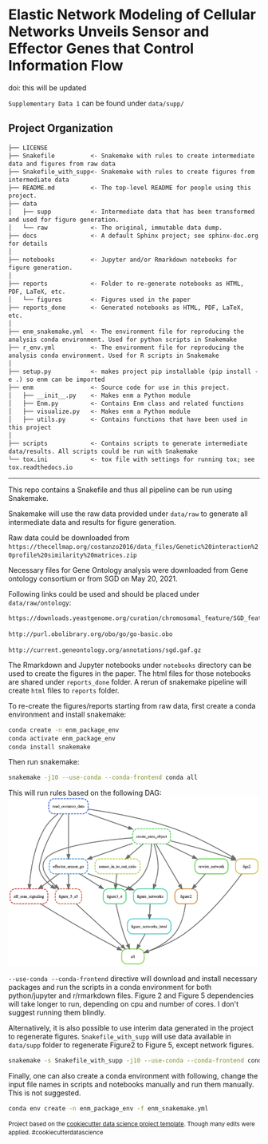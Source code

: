 Elastic Network Modeling of Cellular Networks Unveils Sensor and Effector Genes that Control Information Flow
==============================

doi: this will be updated

`Supplementary Data 1` can be found under `data/supp/`

Project Organization
------------

    ├── LICENSE
    ├── Snakefile          <- Snakemake with rules to create intermediate data and figures from raw data 
    ├── Snakefile_with_supp<- Snakemake with rules to create figures from intermediate data
    ├── README.md          <- The top-level README for people using this project.
    ├── data
    │   ├── supp           <- Intermediate data that has been transformed and used for figure generation.
    │   └── raw            <- The original, immutable data dump.
    ├── docs               <- A default Sphinx project; see sphinx-doc.org for details
    │
    ├── notebooks          <- Jupyter and/or Rmarkdown notebooks for figure generation.
    │
    ├── reports            <- Folder to re-generate notebooks as HTML, PDF, LaTeX, etc.
    │   └── figures        <- Figures used in the paper 
    ├── reports_done       <- Generated notebooks as HTML, PDF, LaTeX, etc.
    │
    ├── enm_snakemake.yml  <- The environment file for reproducing the analysis conda environment. Used for python scripts in Snakemake
    ├── r_env.yml          <- The environment file for reproducing the analysis conda environment. Used for R scripts in Snakemake
    │
    ├── setup.py           <- makes project pip installable (pip install -e .) so enm can be imported
    ├── enm                <- Source code for use in this project.
    │   ├── __init__.py    <- Makes enm a Python module
    │   ├── Enm.py         <- Contains Enm class and related functions 
    │   ├── visualize.py   <- Makes enm a Python module
    │   ├── utils.py       <- Contains functions that have been used in this project 
    │
    ├── scripts            <- Contains scripts to generate intermediate data/results. All scripts could be run with Snakemake 
    └── tox.ini            <- tox file with settings for running tox; see tox.readthedocs.io


--------

This repo contains a Snakefile and thus all pipeline can be run using Snakemake. 

Snakemake will use the raw data provided under `data/raw` to generate all intermediate data and results for figure generation.

Raw data could be downloaded from `https://thecellmap.org/costanzo2016/data_files/Genetic%20interaction%20profile%20similarity%20matrices.zip`

Necessary files for Gene Ontology analysis were downloaded from Gene ontology consortium or from SGD on May 20, 2021.

Following links could be used and should be placed under `data/raw/ontology`: 

```
https://downloads.yeastgenome.org/curation/chromosomal_feature/SGD_features.tab

http://purl.obolibrary.org/obo/go/go-basic.obo

http://current.geneontology.org/annotations/sgd.gaf.gz
```

The Rmarkdown and Jupyter notebooks under `notebooks` directory can be used to create the figures in the paper. The html files for those notebooks are shared under `reports_done` folder. A rerun of snakemake pipeline will create `html` files to `reports` folder.

To re-create the figures/reports starting from raw data, first create a conda environment and install snakemake:

```bash
conda create -n enm_package_env
conda activate enm_package_env
conda install snakemake
```

Then run snakemake:

```bash
snakemake -j10 --use-conda --conda-frontend conda all
```

This will run rules based on the following DAG:
![Snakemake DAG](dag.png)

`--use-conda --conda-frontend` directive will download and install necessary packages and run the scripts in a conda environment for both python/jupyter and r/rmarkdown files. Figure 2 and Figure 5 dependencies will take longer to run, depending on cpu and number of cores. I don't suggest running them blindly. 

Alternatively, it is also possible to use interim data generated in the project to regenerate figures. `Snakefile_with_supp` will use data available in `data/supp` folder to regenerate Figure2 to Figure 5, except network figures.

```bash
snakemake -s Snakefile_with_supp -j10 --use-conda --conda-frontend conda 
```

Finally, one can also create a conda environment with following, change the input file names in scripts and notebooks manually and run them manually. This is not suggested.

```bash
conda env create -n enm_package_env -f enm_snakemake.yml
```

<p><small>Project based on the <a target="_blank" href="https://drivendata.github.io/cookiecutter-data-science/">cookiecutter data science project template</a>. Though many edits were applied. #cookiecutterdatascience</small></p>
